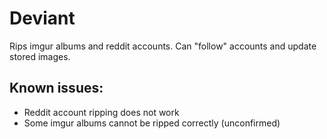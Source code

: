 Deviant
=======

Rips imgur albums and reddit accounts. Can "follow" accounts and update stored images.

Known issues:
-------------

* Reddit account ripping does not work
* Some imgur albums cannot be ripped correctly (unconfirmed)
